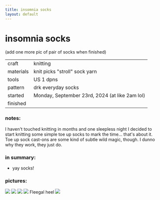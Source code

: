 ```yaml
---
title: insomnia socks
layout: default
---
```


# insomnia socks

(add one more pic of pair of socks when finished)

|||
|-|-| 
|craft| knitting
|materials| knit picks "stroll" sock yarn
|tools| US 1 dpns
|pattern| drk everyday socks
|started| Monday, September 23rd, 2024 (at like 2am lol)
|finished| 

### notes:
I haven't touched knitting in months and one sleepless night I decided to start knitting some simple toe up socks to mark the time... that's about it. Toe up sock cast-ons are some kind of subtle wild magic, though. I dunno why they work, they just do. 

### in summary:
* yay socks!

### pictures:

<img src="{{ site.baseurl }}/assets/insomnia socks/is progress 1.png"/>
<img src="{{ site.baseurl }}/assets/insomnia socks/is progress 2.png"/>
<img src="{{ site.baseurl }}/assets/insomnia socks/is progress 3.png"/>
<img src="{{ site.baseurl }}/assets/insomnia socks/is progress 4.png"/>
Fleegal heel
<img src="{{ site.baseurl }}/assets/insomnia socks/is progress 5.png"/>
